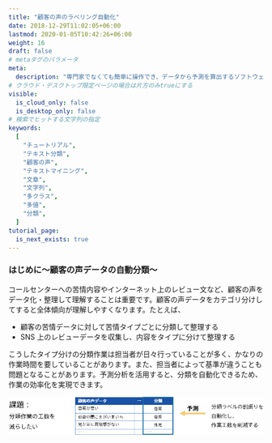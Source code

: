 ```yaml
---
title: "顧客の声のラベリング自動化"
date: 2018-12-29T11:02:05+06:00
lastmod: 2020-01-05T10:42:26+06:00
weight: 16
draft: false
# metaタグのパラメータ
meta:
  description: "専門家でなくても簡単に操作でき、データから予測を算出するソフトウェアPrediction Oneのチュートリアルです。顧客の声のラベリング自動化を例に、Prediction Oneの使い方を説明します。"
# クラウド・デスクトップ限定ページの場合は片方のみtrueにする
visible:
  is_cloud_only: false
  is_desktop_only: false
# 検索でヒットする文字列の指定
keywords:
  [
    "チュートリアル",
    "テキスト分類",
    "顧客の声",
    "テキストマイニング",
    "文章",
    "文字列",
    "多クラス",
    "多値",
    "分類",
  ]
tutorial_page:
  is_next_exists: true
---
```


### はじめに～顧客の声データの自動分類～

コールセンターへの苦情内容やインターネット上のレビュー文など、顧客の声をデータ化・整理して理解することは重要です。顧客の声データをカテゴリ分けしてすると全体傾向が理解しやすくなります。たとえば、

- 顧客の苦情データに対して苦情タイプごとに分類して整理する
- SNS 上のレビューデータを収集し、内容をタイプに分けて整理する

こうしたタイプ分けの分類作業は担当者が日々行っていることが多く、かなりの作業時間を要していることがあります。また、担当者によって基準が違うことも問題となることがあります。予測分析を活用すると、分類を自動化できるため、作業の効率化を実現できます。

![](img/t_slide2.png)
